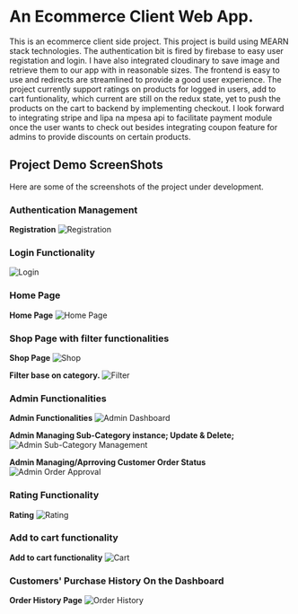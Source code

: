 # An Ecommerce Client Web App. 

This is an ecommerce client side project. This project is build using MEARN stack technologies. The authentication bit is fired by firebase to easy user registation and login. I have also integrated cloudinary to save image and retrieve them to our app with in reasonable sizes. The frontend is easy to use and redirects are streamlined to provide a good user experience. The project currently support ratings on products for logged in users, add to cart funtionality, which current are still on the redux state, yet to push the products on the cart to backend by implementing checkout. I look forward to integrating stripe and lipa na mpesa api to facilitate payment module once the user wants to check out besides integrating coupon feature for admins to provide discounts on certain products.

## Project Demo ScreenShots

Here are some of the screenshots of the project under development.

### Authentication Management
**Registration**
![Registration](https://github.com/fkiptooh/client/blob/master/screenshots/registration%20page.png "Registration")

### Login Functionality
![Login](https://github.com/fkiptooh/client/blob/master/screenshots/login%20functionality.png "Login")

### Home Page
**Home Page**
![Home Page](https://github.com/fkiptooh/client/blob/master/screenshots/home%20page.png "Home page")

### Shop Page with filter functionalities
**Shop Page**
![Shop](https://github.com/fkiptooh/client/blob/master/screenshots/shop%20with%20filter%20functionality.png)

**Filter base on category.**
![Filter](https://github.com/fkiptooh/client/blob/master/screenshots/filter%20based%20on%20categoty.png)

### Admin Functionalities
**Admin Functionalities**
![Admin Dashboard](https://github.com/fkiptooh/client/blob/master/screenshots/admin%20functionalities.png)

**Admin Managing Sub-Category instance; Update & Delete;**
![Admin Sub-Category Management](https://github.com/fkiptooh/client/blob/master/screenshots/subcategory%20admin%20create%20and%20update%20functionality.png)

**Admin Managing/Aprroving Customer Order Status**
![Admin Order Approval](https://github.com/fkiptooh/client/blob/master/screenshots/Admin%20Order%20Status%20Page%20Approval.png)

### Rating Functionality
**Rating**
![Rating](https://github.com/fkiptooh/client/blob/master/screenshots/product%20rating%20for%20logged%20in%20users.png "Rating")

### Add to cart functionality
**Add to cart functionality**
![Cart](https://github.com/fkiptooh/client/blob/master/screenshots/cart%20section.png "Add to cart")

### Customers' Purchase History On the Dashboard
**Order History Page**
![Order History](https://github.com/fkiptooh/client/blob/master/screenshots/User-Order-Page.png)


